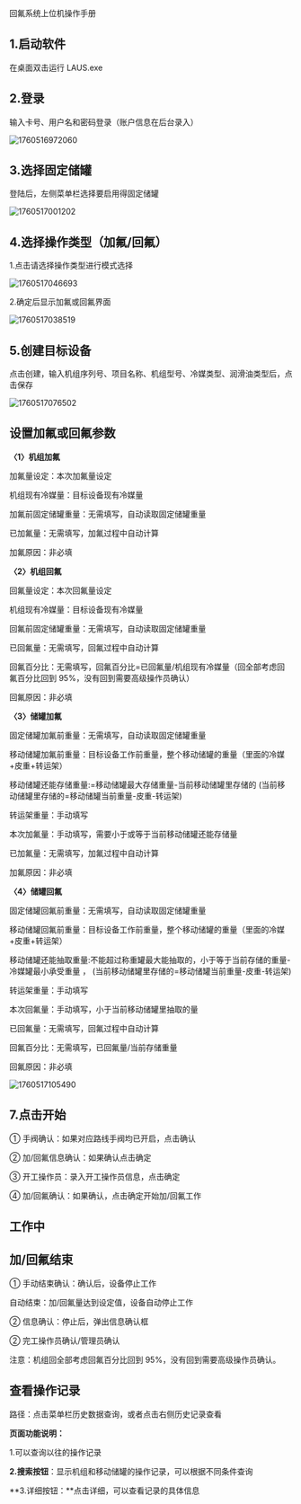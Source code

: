 回氟系统上位机操作手册

## 1.启动软件

在桌面双击运行 LAUS.exe

## 2.登录

输入卡号、用户名和密码登录（账户信息在后台录入）

![1760516972060](https://file+.vscode-resource.vscode-cdn.net/d%3A/%E5%B7%A5%E4%BD%9C/%E4%BA%A7%E5%93%81/DOCS/SensingDocs/Project%20Docs/Johnson/%E6%B1%9F%E6%A3%AE%E5%9B%9E%E6%B0%9F/image/%E4%B8%8A%E4%BD%8D%E6%9C%BA%E6%93%8D%E4%BD%9C%E6%89%8B%E5%86%8C/1760516972060.png)

## 3.选择固定储罐

登陆后，左侧菜单栏选择要启用得固定储罐

![1760517001202](image/上位机操作手册/1760517001202.png)

## 4.选择操作类型（加氟/回氟）

1.点击请选择操作类型进行模式选择

![1760517046693](image/上位机操作手册/1760517046693.png)

2.确定后显示加氟或回氟界面

![1760517038519](image/上位机操作手册/1760517038519.png)

## 5.创建目标设备

点击创建，输入机组序列号、项目名称、机组型号、冷媒类型、润滑油类型后，点击保存

![1760517076502](image/上位机操作手册/1760517076502.png)

## 设置加氟或回氟参数

**〈1〉机组加氟**

加氟量设定：本次加氟量设定

机组现有冷媒量：目标设备现有冷媒量

加氟前固定储罐重量：无需填写，自动读取固定储罐重量

已加氟量：无需填写，加氟过程中自动计算

加氟原因：非必填

**〈2〉机组回氟**

回氟量设定：本次回氟量设定

机组现有冷媒量：目标设备现有冷媒量

回氟前固定储罐重量：无需填写，自动读取固定储罐重量

已回氟量：无需填写，回氟过程中自动计算

回氟百分比：无需填写，回氟百分比=已回氟量/机组现有冷媒量（回全部考虑回氟百分比回到 95%，没有回到需要高级操作员确认）

回氟原因：非必填

**〈3〉储罐加氟**

固定储罐加氟前重量：无需填写，自动读取固定储罐重量

移动储罐加氟前重量：目标设备工作前重量，整个移动储罐的重量（里面的冷媒+皮重+转运架）

移动储罐还能存储重量:=移动储罐最大存储重量-当前移动储罐里存储的 (当前移动储罐里存储的=移动储罐当前重量-皮重-转运架)

转运架重量：手动填写

本次加氟量：手动填写，需要小于或等于当前移动储罐还能存储量

已加氟量：无需填写，加氟过程中自动计算

加氟原因：非必填

**〈4〉储罐回氟**

固定储罐回氟前重量：无需填写，自动读取固定储罐重量

移动储罐回氟前重量：目标设备工作前重量，整个移动储罐的重量（里面的冷媒+皮重+转运架）

移动储罐还能抽取重量:不能超过称重罐最大能抽取的，小于等于当前存储的重量-冷媒罐最小承受重量 ， (当前移动储罐里存储的=移动储罐当前重量-皮重-转运架)

转运架重量：手动填写

本次回氟量：手动填写，小于当前移动储罐里抽取的量

已回氟量：无需填写，回氟过程中自动计算

回氟百分比：无需填写，已回氟量/当前存储重量

回氟原因：非必填

![1760517105490](image/上位机操作手册/1760517105490.png)

## 7.点击开始

① 手阀确认：如果对应路线手阀均已开启，点击确认

② 加/回氟信息确认：如果确认点击确定

③ 开工操作员：录入开工操作员信息，点击确定

④ 加/回氟确认：如果确认，点击确定开始加/回氟工作

## 工作中

## 加/回氟结束

① 手动结束确认：确认后，设备停止工作

自动结束：加/回氟量达到设定值，设备自动停止工作

② 信息确认：停止后，弹出信息确认框

② 完工操作员确认/管理员确认

注意：机组回全部考虑回氟百分比回到 95%，没有回到需要高级操作员确认。

## 查看操作记录

路径：点击菜单栏历史数据查询，或者点击右侧历史记录查看

**页面功能说明：**

1.可以查询以往的操作记录

**2.搜索按钮**：显示机组和移动储罐的操作记录，可以根据不同条件查询

**3.详细按钮：**点击详细，可以查看记录的具体信息
